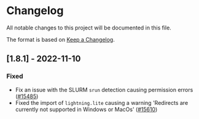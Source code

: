 # Changelog

All notable changes to this project will be documented in this file.

The format is based on [Keep a Changelog](http://keepachangelog.com/en/1.0.0/).


## [1.8.1] - 2022-11-10

### Fixed

- Fix an issue with the SLURM `srun` detection causing permission errors ([#15485](https://github.com/Lightning-AI/lightning/issues/15485))
- Fixed the import of `lightning.lite` causing a warning 'Redirects are currently not supported in Windows or MacOs' ([#15610](https://github.com/PyTorchLightning/pytorch-lightning/issues/15610))
